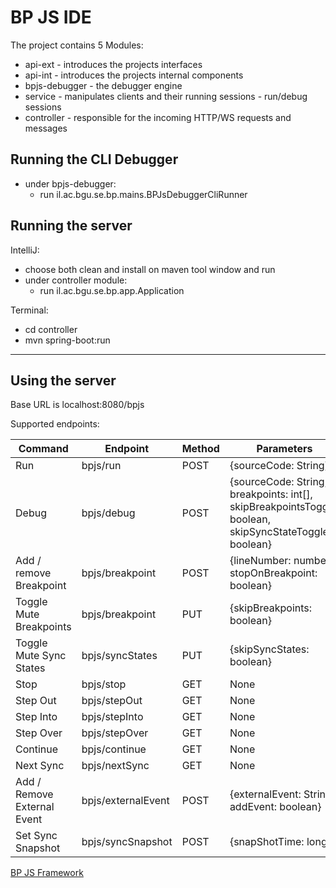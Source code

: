 # BP JS IDE
The project contains 5 Modules:
- api-ext - introduces the projects interfaces
- api-int - introduces the projects internal components
- bpjs-debugger - the debugger engine
- service - manipulates clients and their running sessions - run/debug sessions
- controller - responsible for the incoming HTTP/WS requests and messages

## Running the CLI Debugger
- under bpjs-debugger:
    - run il.ac.bgu.se.bp.mains.BPJsDebuggerCliRunner 

## Running the server
IntelliJ:
- choose both clean and install on maven tool window and run
- under controller module:
    - run il.ac.bgu.se.bp.app.Application 

Terminal:
- cd controller
- mvn spring-boot:run


---

## Using the server

Base URL is localhost:8080/bpjs

Supported endpoints:

| Command                     | Endpoint           | Method | Parameters                                                                                             |
| --------------------------- | ------------------ | ------ | ------------------------------------------------------------------------------------------------------ |
| Run                         | bpjs/run           | POST   | {sourceCode: String}                                                                                   |
| Debug                       | bpjs/debug         | POST   | {sourceCode: String, breakpoints: int[], skipBreakpointsToggle: boolean, skipSyncStateToggle: boolean} |
| Add / remove Breakpoint     | bpjs/breakpoint    | POST   | {lineNumber: number, stopOnBreakpoint: boolean}                                                        |
| Toggle Mute Breakpoints     | bpjs/breakpoint    | PUT    | {skipBreakpoints: boolean}                                                                             |
| Toggle Mute Sync States     | bpjs/syncStates    | PUT    | {skipSyncStates: boolean}                                                                              |
| Stop                        | bpjs/stop          | GET    | None                                                                                                   |
| Step Out                    | bpjs/stepOut       | GET    | None                                                                                                   |
| Step Into                   | bpjs/stepInto      | GET    | None                                                                                                   |
| Step Over                   | bpjs/stepOver      | GET    | None                                                                                                   |
| Continue                    | bpjs/continue      | GET    | None                                                                                                   |
| Next Sync                   | bpjs/nextSync      | GET    | None                                                                                                   |
| Add / Remove External Event | bpjs/externalEvent | POST   | {externalEvent: String, addEvent: boolean}                                                             |
| Set Sync Snapshot           | bpjs/syncSnapshot  | POST   | {snapShotTime: long}                                                                                   |


[BP JS Framework](http://wwww.bpjside.tk)
